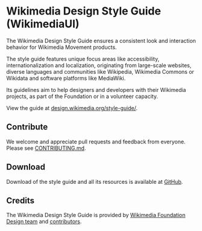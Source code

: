 # Wikimedia Design Style Guide (WikimediaUI)

The Wikimedia Design Style Guide ensures a consistent look and interaction behavior for Wikimedia Movement products.

The style guide features unique focus areas like accessibility, internationalization and localization, originating from large-scale websites, diverse languages and communities like Wikipedia, Wikimedia Commons or Wikidata and software platforms like MediaWiki.

Its guidelines aim to help designers and developers with their Wikimedia projects, as part of the Foundation or in a volunteer capacity.

View the guide at [design.wikimedia.org/style-guide/](https://design.wikimedia.org/style-guide/).

## Contribute

We welcome and appreciate pull requests and feedback from everyone.
Please see [CONTRIBUTING.md](CONTRIBUTING.md).

## Download

Download of the style guide and all its resources is available at [GitHub](https://github.com/wikimedia/WikimediaUI-Style-Guide).


## Credits

The Wikimedia Design Style Guide is provided by [Wikimedia Foundation Design team](https://www.mediawiki.org/wiki/Design) and [contributors](https://github.com/wikimedia/WikimediaUI-Style-Guide/graphs/contributors).
